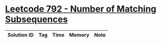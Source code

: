 # [Leetcode 792 - Number of Matching Subsequences](https://leetcode.com/problems/number-of-matching-subsequences/)

| Solution ID | Tag | Time | Memory | Note |
| ----------- | --- | ---- | ------ | ---- |

